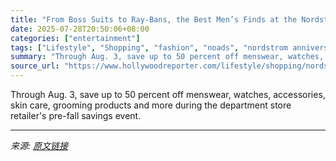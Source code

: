 ```yaml
---
title: "From Boss Suits to Ray-Bans, the Best Men’s Finds at the Nordstrom Anniversary Sale"
date: 2025-07-28T20:50:06+08:00
categories: ["entertainment"]
tags: ["Lifestyle", "Shopping", "fashion", "noads", "nordstrom anniversary sale", "shopping"]
summary: "Through Aug. 3, save up to 50 percent off menswear, watches, accessories, skin care, grooming products and more during the department store retailer's pre-fall savings event."
source_url: "https://www.hollywoodreporter.com/lifestyle/shopping/nordstrom-anniversary-sale-2025-best-mens-fashion-grooming-deals-1236330011/"
---
```


Through Aug. 3, save up to 50 percent off menswear, watches, accessories, skin care, grooming products and more during the department store retailer's pre-fall savings event.

---

*来源: [原文链接](https://www.hollywoodreporter.com/lifestyle/shopping/nordstrom-anniversary-sale-2025-best-mens-fashion-grooming-deals-1236330011/)*
